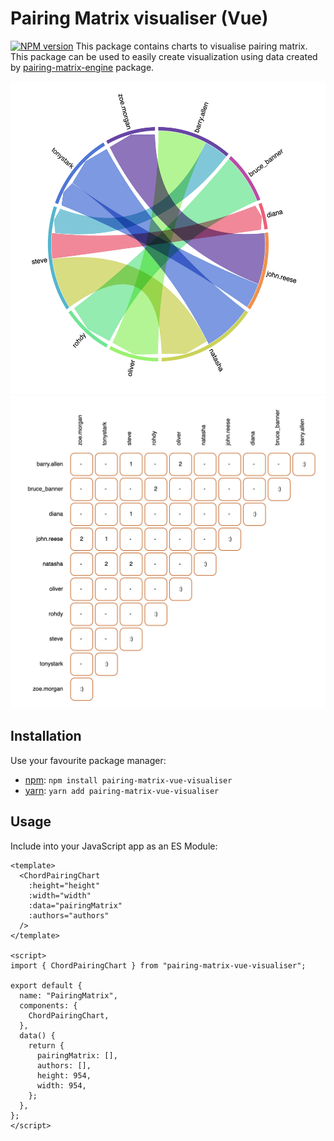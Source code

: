 # Pairing Matrix visualiser (Vue)

[![NPM version](https://img.shields.io/npm/v/pairing-matrix-vue-visualiser.svg)](https://www.npmjs.com/package/pairing-matrix-vue-visualiser)
This package contains charts to visualise pairing matrix. This package can be used to easily create visualization using
data created by [pairing-matrix-engine](https://www.npmjs.com/package/pairing-matrix-engine) package.

<img src="https://github.com/sumanmaity112/pairing-matrix/blob/main/screenshots/chordChart.png" height="500" alt="chord-chart">
<img src="https://github.com/sumanmaity112/pairing-matrix/blob/main/screenshots/tabularChart.png" height="500" alt="tabular-chart">

## Installation

Use your favourite package manager:

- [npm](https://npmjs.org): `npm install pairing-matrix-vue-visualiser`
- [yarn](https://yarnpkg.com/): `yarn add pairing-matrix-vue-visualiser`

## Usage

Include into your JavaScript app as an ES Module:

```vue
<template>
  <ChordPairingChart
    :height="height"
    :width="width"
    :data="pairingMatrix"
    :authors="authors"
  />
</template>

<script>
import { ChordPairingChart } from "pairing-matrix-vue-visualiser";

export default {
  name: "PairingMatrix",
  components: {
    ChordPairingChart,
  },
  data() {
    return {
      pairingMatrix: [],
      authors: [],
      height: 954,
      width: 954,
    };
  },
};
</script>
```
